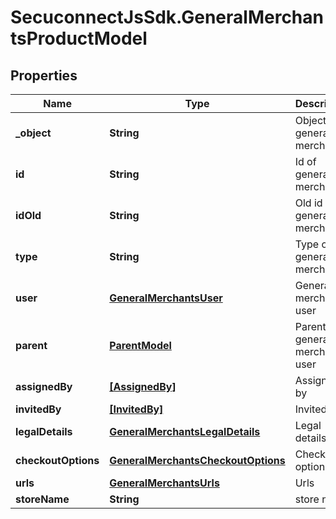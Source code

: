 # SecuconnectJsSdk.GeneralMerchantsProductModel

## Properties
Name | Type | Description | Notes
------------ | ------------- | ------------- | -------------
**_object** | **String** | Object of general merchant | [optional] 
**id** | **String** | Id of general merchant | [optional] 
**idOld** | **String** | Old id of general merchant | [optional] 
**type** | **String** | Type of general merchant | [optional] 
**user** | [**GeneralMerchantsUser**](GeneralMerchantsUser.md) | General merchant user | [optional] 
**parent** | [**ParentModel**](ParentModel.md) | Parent of general merchant user | [optional] 
**assignedBy** | [**[AssignedBy]**](AssignedBy.md) | Assigned by | [optional] 
**invitedBy** | [**[InvitedBy]**](InvitedBy.md) | Invited by | [optional] 
**legalDetails** | [**GeneralMerchantsLegalDetails**](GeneralMerchantsLegalDetails.md) | Legal details | [optional] 
**checkoutOptions** | [**GeneralMerchantsCheckoutOptions**](GeneralMerchantsCheckoutOptions.md) | Checkout options | [optional] 
**urls** | [**GeneralMerchantsUrls**](GeneralMerchantsUrls.md) | Urls | [optional] 
**storeName** | **String** | store name | [optional] 


